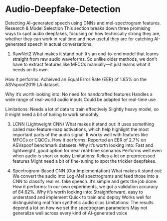 # Audio-Deepfake-Detection
Detecting AI-generated speech using CNNs and mel-spectrogram features.
Research & Model Selection
This section breaks down three promising ways to spot audio deepfakes, focusing on how technically strong they are, whether they can work in real time and how useful they are for catching AI-generated speech in actual conversations.

1. RawNet2
What makes it stand out:
It’s an end-to-end model that learns straight from raw audio waveforms. So unlike older methods, we don’t have to extract features like MFCCs manually—it just learns what it needs on its own.

How it performs:
Achieved an Equal Error Rate (EER) of 1.85% on the ASVspoof2019 LA dataset.

Why it’s worth looking into:
No need for handcrafted features
Handles a wide range of real-world audio inputs
Could be adapted for real-time use

Limitations:
Needs a lot of data to train effectively
Slightly heavy model, so it might need a bit of tuning to work smoothly.

3. LCNN (Lightweight CNN)
What makes it stand out:
It uses something called max-feature-map activations, which help highlight the most important parts of the audio signal. It works well with features like MFCCs or CQCCs.
How it performs:
Reported an EER of 2.7% on ASVspoof benchmark datasets.
Why it’s worth looking into:
Fast and lightweight ,good option for near real-time scenarios
Performs well even when audio is short or noisy
Limitations:
Relies a lot on preprocessed features
Might need a bit of fine-tuning to spot the trickier deepfakes.

4. Spectrogram-Based CNN (Our Implementation)
What makes it stand out:
We convert the audio into Log-Mel spectrograms and feed those into a CNN to classify real vs. fake speech. It’s simple and gets the job done.
How it performs:
In our own experiments, we got a validation accuracy of 84.62%.
Why it’s worth looking into:
Straightforward, easy to understand and implement
Quick to train and deploy
Works well for distinguishing real from synthetic audio clips
Limitations:
The results depend a lot on how we set the spectrogram parameters
May not generalize well across every kind of AI-generated voice

